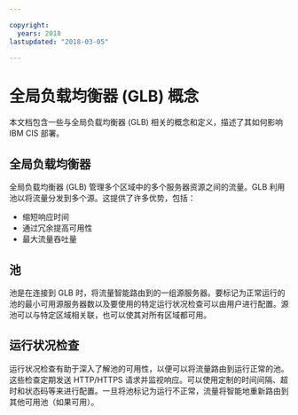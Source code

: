 ```yaml
---

copyright:
  years: 2018
lastupdated: "2018-03-05"

---
```


# 全局负载均衡器 (GLB) 概念

本文档包含一些与全局负载均衡器 (GLB) 相关的概念和定义，描述了其如何影响 IBM CIS 部署。

## 全局负载均衡器

全局负载均衡器 (GLB) 管理多个区域中的多个服务器资源之间的流量。GLB 利用池以将流量分发到多个源。这提供了许多优势，包括：

  * 缩短响应时间
  * 通过冗余提高可用性
  * 最大流量吞吐量

## 池

池是在连接到 GLB 时，将流量智能路由到的一组源服务器。要标记为正常运行的池的最小可用源服务器数以及要使用的特定运行状况检查可以由用户进行配置。源池可以与特定区域相关联，也可以使其对所有区域都可用。

## 运行状况检查

运行状况检查有助于深入了解池的可用性，以便可以将流量路由到运行正常的池。这些检查定期发送 HTTP/HTTPS 请求并监视响应。可以使用定制的时间间隔、超时和状态码等来进行配置。一旦将池标记为运行不正常，流量将智能地重新路由到其他可用池（如果可用）。
